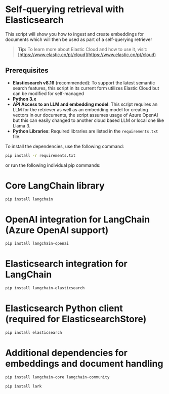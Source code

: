 # Self-querying retrieval with Elasticsearch

This script will show you how to ingest and create embeddings for documents which will then be used as part of a self-querying retriever

> **Tip:** To learn more about Elastic Cloud and how to use it, visit: [https://www.elastic.co/pt/cloud](https://www.elastic.co/pt/cloud)

## Prerequisites

- **Elasticsearch v8.16** (recommended): To support the latest semantic search features, this script in its current form utilizes Elastic Cloud but can be modified for self-managed
- **Python 3.x**
- **API Access to an LLM and embedding model**: This script requires an LLM for the retriever as well as an embedding model for creating vectors in our documents, the script assumes usage of Azure OpenAI but this can easily changed to another cloud based LLM or local one like Llama 3.
- **Python Libraries**: Required libraries are listed in the `requirements.txt` file.

To install the dependencies, use the following command:

```bash
pip install -r requirements.txt
```

or run the following individual pip commands:

# Core LangChain library
```bash
pip install langchain
```
# OpenAI integration for LangChain (Azure OpenAI support)
```bash
pip install langchain-openai
```
# Elasticsearch integration for LangChain
```bash
pip install langchain-elasticsearch
```
# Elasticsearch Python client (required for ElasticsearchStore)
```bash
pip install elasticsearch
```
# Additional dependencies for embeddings and document handling
```bash
pip install langchain-core langchain-community
```
```bash
pip install lark
```
